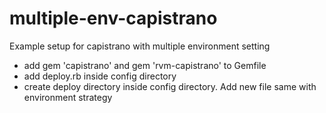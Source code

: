 multiple-env-capistrano
=======================

Example setup for capistrano with multiple environment setting

- add gem 'capistrano' and gem 'rvm-capistrano' to Gemfile
- add deploy.rb inside config directory
- create deploy directory inside config directory. Add new file same with environment strategy